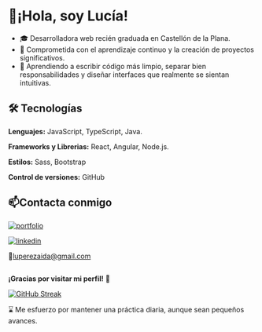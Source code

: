 #  👋¡Hola, soy Lucía!

- 🎓 Desarrolladora web recién graduada en Castellón de la Plana.
- 🎯 Comprometida con el aprendizaje continuo y la creación de proyectos significativos. 
- 🔧 Aprendiendo a escribir código más limpio, separar bien responsabilidades y diseñar interfaces que realmente se sientan intuitivas.


## 🛠 Tecnologías

**Lenguajes:** JavaScript, TypeScript, Java.

**Frameworks y Librerias:** React, Angular, Node.js.

**Estilos:** Sass, Bootstrap

**Control de versiones:** GitHub

## 📫Contacta conmigo
[![portfolio](https://img.shields.io/badge/my_portfolio-000?style=for-the-badge&logo=ko-fi&logoColor=white)](https://sites.google.com/view/luciaperezaida?usp=sharing)

[![linkedin](https://img.shields.io/badge/linkedin-0A66C2?style=for-the-badge&logo=linkedin&logoColor=white)](https://www.linkedin.com/in/lucia-pérez-aída-b02415313/)


📩luperezaida@gmail.com

## 
**¡Gracias por visitar mi perfil!** 🚀

[![GitHub Streak](https://github-readme-streak-stats.herokuapp.com?user=LuciaAida&theme=ambient-gradient&locale=es)](https://git.io/streak-stats)

⌛ Me esfuerzo por mantener una práctica diaria, aunque sean pequeños avances.

